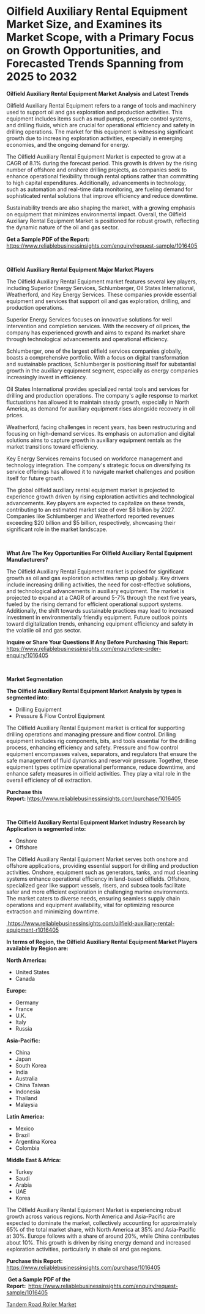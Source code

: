 <p><h1>Oilfield Auxiliary Rental Equipment Market Size, and Examines its Market Scope, with a Primary Focus on Growth Opportunities, and Forecasted Trends Spanning from 2025 to 2032</h1></p><p><strong>Oilfield Auxiliary Rental Equipment Market Analysis and Latest Trends</strong></p>
<p><p>Oilfield Auxiliary Rental Equipment refers to a range of tools and machinery used to support oil and gas exploration and production activities. This equipment includes items such as mud pumps, pressure control systems, and drilling fluids, which are crucial for operational efficiency and safety in drilling operations. The market for this equipment is witnessing significant growth due to increasing exploration activities, especially in emerging economies, and the ongoing demand for energy. </p><p>The Oilfield Auxiliary Rental Equipment Market is expected to grow at a CAGR of 8.1% during the forecast period. This growth is driven by the rising number of offshore and onshore drilling projects, as companies seek to enhance operational flexibility through rental options rather than committing to high capital expenditures. Additionally, advancements in technology, such as automation and real-time data monitoring, are fueling demand for sophisticated rental solutions that improve efficiency and reduce downtime. </p><p>Sustainability trends are also shaping the market, with a growing emphasis on equipment that minimizes environmental impact. Overall, the Oilfield Auxiliary Rental Equipment Market is positioned for robust growth, reflecting the dynamic nature of the oil and gas sector.</p></p>
<p><strong>Get a Sample PDF of the Report:&nbsp;</strong> <a href="https://www.reliablebusinessinsights.com/enquiry/request-sample/1016405?utm_campaign=2121&utm_medium=2&utm_source=Github&utm_content=ia&utm_term=16022025&utm_id=oilfield-auxiliary-rental-equipment">https://www.reliablebusinessinsights.com/enquiry/request-sample/1016405</a></p>
<p>&nbsp;</p>
<p><strong>Oilfield Auxiliary Rental Equipment Major Market Players</strong></p>
<p><p>The Oilfield Auxiliary Rental Equipment market features several key players, including Superior Energy Services, Schlumberger, Oil States International, Weatherford, and Key Energy Services. These companies provide essential equipment and services that support oil and gas exploration, drilling, and production operations.</p><p>Superior Energy Services focuses on innovative solutions for well intervention and completion services. With the recovery of oil prices, the company has experienced growth and aims to expand its market share through technological advancements and operational efficiency.</p><p>Schlumberger, one of the largest oilfield services companies globally, boasts a comprehensive portfolio. With a focus on digital transformation and sustainable practices, Schlumberger is positioning itself for substantial growth in the auxiliary equipment segment, especially as energy companies increasingly invest in efficiency.</p><p>Oil States International provides specialized rental tools and services for drilling and production operations. The company's agile response to market fluctuations has allowed it to maintain steady growth, especially in North America, as demand for auxiliary equipment rises alongside recovery in oil prices.</p><p>Weatherford, facing challenges in recent years, has been restructuring and focusing on high-demand services. Its emphasis on automation and digital solutions aims to capture growth in auxiliary equipment rentals as the market transitions toward efficiency.</p><p>Key Energy Services remains focused on workforce management and technology integration. The company's strategic focus on diversifying its service offerings has allowed it to navigate market challenges and position itself for future growth.</p><p>The global oilfield auxiliary rental equipment market is projected to experience growth driven by rising exploration activities and technological advancements. Key players are expected to capitalize on these trends, contributing to an estimated market size of over $8 billion by 2027. Companies like Schlumberger and Weatherford reported revenues exceeding $20 billion and $5 billion, respectively, showcasing their significant role in the market landscape.</p></p>
<p>&nbsp;</p>
<p><strong>What Are The Key Opportunities For Oilfield Auxiliary Rental Equipment Manufacturers?</strong></p>
<p><p>The Oilfield Auxiliary Rental Equipment market is poised for significant growth as oil and gas exploration activities ramp up globally. Key drivers include increasing drilling activities, the need for cost-effective solutions, and technological advancements in auxiliary equipment. The market is projected to expand at a CAGR of around 5-7% through the next five years, fueled by the rising demand for efficient operational support systems. Additionally, the shift towards sustainable practices may lead to increased investment in environmentally friendly equipment. Future outlook points toward digitalization trends, enhancing equipment efficiency and safety in the volatile oil and gas sector.</p></p>
<p><strong>Inquire or Share Your Questions If Any Before Purchasing This Report:</strong> <a href="https://www.reliablebusinessinsights.com/enquiry/pre-order-enquiry/1016405?utm_campaign=2121&utm_medium=2&utm_source=Github&utm_content=ia&utm_term=16022025&utm_id=oilfield-auxiliary-rental-equipment">https://www.reliablebusinessinsights.com/enquiry/pre-order-enquiry/1016405</a></p>
<p>&nbsp;</p>
<p><strong>Market Segmentation</strong></p>
<p><strong>The Oilfield Auxiliary Rental Equipment Market Analysis by types is segmented into:</strong></p>
<p><ul><li>Drilling Equipment</li><li>Pressure & Flow Control Equipment</li></ul></p>
<p><p>The Oilfield Auxiliary Rental Equipment market is critical for supporting drilling operations and managing pressure and flow control. Drilling equipment includes rig components, bits, and tools essential for the drilling process, enhancing efficiency and safety. Pressure and flow control equipment encompasses valves, separators, and regulators that ensure the safe management of fluid dynamics and reservoir pressure. Together, these equipment types optimize operational performance, reduce downtime, and enhance safety measures in oilfield activities. They play a vital role in the overall efficiency of oil extraction.</p></p>
<p><strong>Purchase this Report:&nbsp;</strong><a href="https://www.reliablebusinessinsights.com/purchase/1016405?utm_campaign=2121&utm_medium=2&utm_source=Github&utm_content=ia&utm_term=16022025&utm_id=oilfield-auxiliary-rental-equipment">https://www.reliablebusinessinsights.com/purchase/1016405</a></p>
<p>&nbsp;</p>
<p><strong>The Oilfield Auxiliary Rental Equipment Market Industry Research by Application is segmented into:</strong></p>
<p><ul><li>Onshore</li><li>Offshore</li></ul></p>
<p><p>The Oilfield Auxiliary Rental Equipment Market serves both onshore and offshore applications, providing essential support for drilling and production activities. Onshore, equipment such as generators, tanks, and mud cleaning systems enhance operational efficiency in land-based oilfields. Offshore, specialized gear like support vessels, risers, and subsea tools facilitate safer and more efficient exploration in challenging marine environments. The market caters to diverse needs, ensuring seamless supply chain operations and equipment availability, vital for optimizing resource extraction and minimizing downtime.</p></p>
<p><a href="https://www.reliablebusinessinsights.com/oilfield-auxiliary-rental-equipment-r1016405?utm_campaign=2121&utm_medium=2&utm_source=Github&utm_content=ia&utm_term=16022025&utm_id=oilfield-auxiliary-rental-equipment">&nbsp;https://www.reliablebusinessinsights.com/oilfield-auxiliary-rental-equipment-r1016405</a></p>
<p><strong>In terms of Region, the Oilfield Auxiliary Rental Equipment Market Players available by Region are:</strong></p>
<p>
    <p> <strong> North America: </strong>
        <ul>
            <li>United States</li>
            <li>Canada</li>
        </ul>
        </p> 
    <p> <strong> Europe: </strong>
        <ul>
            <li>Germany</li>
            <li>France</li>
            <li>U.K.</li>
            <li>Italy</li>
            <li>Russia</li>
        </ul>
        </p> 
    <p> <strong> Asia-Pacific: </strong>
        <ul>
            <li>China</li>
            <li>Japan</li>
            <li>South Korea</li>
            <li>India</li>
            <li>Australia</li>
            <li>China Taiwan</li>
            <li>Indonesia</li>
            <li>Thailand</li>
            <li>Malaysia</li>
        </ul>
        </p> 
    <p> <strong> Latin America: </strong>
        <ul>
            <li>Mexico</li>
            <li>Brazil</li>
            <li>Argentina Korea</li>
            <li>Colombia</li>
        </ul>
        </p> 
    <p> <strong> Middle East & Africa: </strong>
        <ul>
            <li>Turkey</li>
            <li>Saudi</li>
            <li>Arabia</li>
            <li>UAE</li>
            <li>Korea</li>
        </ul>
    </p>
    </p>
<p><p>The Oilfield Auxiliary Rental Equipment Market is experiencing robust growth across various regions. North America and Asia-Pacific are expected to dominate the market, collectively accounting for approximately 65% of the total market share, with North America at 35% and Asia-Pacific at 30%. Europe follows with a share of around 20%, while China contributes about 10%. This growth is driven by rising energy demand and increased exploration activities, particularly in shale oil and gas regions.</p></p>
<p><strong>Purchase this Report: </strong><a href="https://www.reliablebusinessinsights.com/purchase/1016405?utm_campaign=2121&utm_medium=2&utm_source=Github&utm_content=ia&utm_term=16022025&utm_id=oilfield-auxiliary-rental-equipment">https://www.reliablebusinessinsights.com/purchase/1016405</a></p>
<p>&nbsp;<strong>Get a Sample PDF of the Report:&nbsp;&nbsp;</strong><a href="https://www.reliablebusinessinsights.com/enquiry/request-sample/1016405?utm_campaign=2121&utm_medium=2&utm_source=Github&utm_content=ia&utm_term=16022025&utm_id=oilfield-auxiliary-rental-equipment">https://www.reliablebusinessinsights.com/enquiry/request-sample/1016405</a></p>
<p><strong></strong></p>
<p><p><a href="https://github.com/AshrafKhan865/Market-Research-Report-List-1/blob/main/tandem-road-roller-market.md?utm_campaign=2121&utm_medium=2&utm_source=Github&utm_content=ia&utm_term=16022025&utm_id=oilfield-auxiliary-rental-equipment">Tandem Road Roller Market</a></p></p>